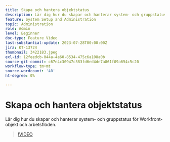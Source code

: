 ```yaml
---
title: Skapa och hantera objektstatus
description: Lär dig hur du skapar och hanterar system- och gruppstatus för Workfront-objekt och arbetsflöden.
feature: System Setup and Administration
topic: Administration
role: Admin
level: Beginner
doc-type: Feature Video
last-substantial-update: 2023-07-28T00:00:00Z
jira: KT-13724
thumbnail: 3422183.jpeg
exl-id: 12feedcb-044a-4a60-8534-475c6a108a0b
source-git-commit: c67e4c30947c383fd6ed4de7a861f09a654c5c20
workflow-type: tm+mt
source-wordcount: '40'
ht-degree: 0%

---
```


# Skapa och hantera objektstatus

Lär dig hur du skapar och hanterar system- och gruppstatus för Workfront-objekt och arbetsflöden.

>[!VIDEO](https://video.tv.adobe.com/v/3422183/?learn=on)
